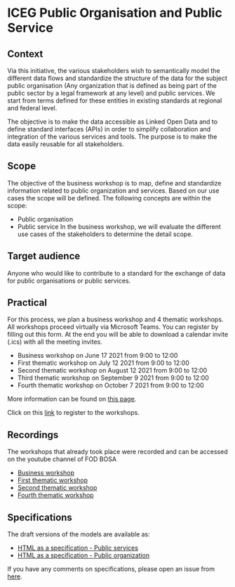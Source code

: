 # ICEG Public Organisation and Public Service

## Context
Via this initiative, the various stakeholders wish to semantically model the different data flows and standardize the structure of the data for the subject public organisation (Any organization that is defined as being part of the public sector by a legal framework at any level) and public services. We start from terms defined for these entities in existing standards at regional and federal level.

The objective is to make the data accessible as Linked Open Data and to define standard interfaces (APIs) in order to simplify collaboration and integration of the various services and tools. The purpose is to make the data easily reusable for all stakeholders.

## Scope
The objective of the business workshop is to map, define and standardize information related to public organization and services. Based on our use cases the scope will be defined.
The following concepts are within the scope:
- Public organisation
- Public service
In the business workshop, we will evaluate the different use cases of the stakeholders to determine the detail scope.

## Target audience
Anyone who would like to contribute to a standard for the exchange of data for public organisations or public services.
 
## Practical
For this process, we plan a business workshop and 4 thematic workshops. All workshops proceed virtually via Microsoft Teams.
You can register by filling out this form. At the end you will be able to download a calendar invite (.ics) with all the meeting invites.
 
- Business workshop on June 17 2021 from 9:00 to 12:00
- First thematic workshop on July 12 2021 from 9:00 to 12:00
- Second thematic workshop on August 12 2021 from 9:00 to 12:00
- Third thematic workshop on September 9 2021 from 9:00 to 12:00
- Fourth thematic workshop on October 7 2021 from 9:00 to 12:00

More information can be found on [this page](https://github.com/belgif/thematic/blob/master/org-services/Working%20group%20charter%20ICEG%20Public%20organisation%20and%20public%20services.docx).

Click on this [link](https://ghentunipss.eu.qualtrics.com/jfe/form/SV_06wtzGyuCLCx7AW) to register to the workshops.

## Recordings 
The workshops that already took place were recorded and can be accessed on the youtube channel of FOD BOSA

- [Business workshop](https://www.youtube.com/watch?v=NDgRTAVVy48&list=PLbeal6jKXh6djATaiQUE4-iHL73jdhV_c&index=2&t=260s)
- [First thematic workshop](https://www.youtube.com/watch?v=lHOkbaiPI2w&list=PLbeal6jKXh6djATaiQUE4-iHL73jdhV_c&index=3&t=3s)
- [Second thematic workshop](https://www.youtube.com/watch?v=t_WfujjuG-s&list=PLbeal6jKXh6djATaiQUE4-iHL73jdhV_c&index=4&t=6s)
- [Fourth thematic workshop](https://www.youtube.com/watch?v=u4cbURiGFps&list=PLbeal6jKXh6djATaiQUE4-iHL73jdhV_c&index=5&t=5s)

## Specifications

The draft versions of the models are available as: 

- [HTML as a specification - Public services](https://belgif.github.io/thematic/models/public%20services/index_en.html)
- [HTML as a specification - Public organization](https://belgif.github.io/thematic/models/public%20organisation/index_en.html) 

If you have any comments on specifications, please open an issue from [here](https://github.com/belgif/thematic/issues).
